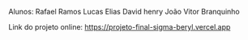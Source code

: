 Alunos:
Rafael Ramos 
Lucas Elias
David henry
João Vitor Branquinho 

Link do projeto online:
https://projeto-final-sigma-beryl.vercel.app

